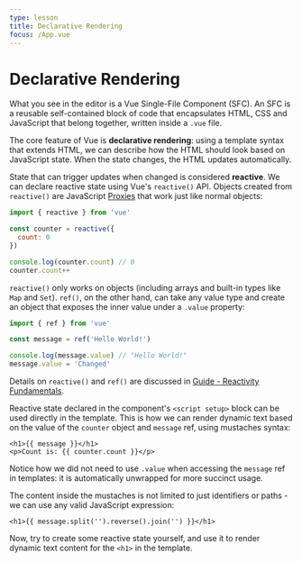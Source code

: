 ```yaml
---
type: lesson
title: Declarative Rendering
focus: /App.vue
---
```


# Declarative Rendering

What you see in the editor is a Vue Single-File Component (SFC). An SFC is a reusable self-contained block of code that encapsulates HTML, CSS and JavaScript that belong together, written inside a `.vue` file.

The core feature of Vue is **declarative rendering**: using a template syntax that extends HTML, we can describe how the HTML should look based on JavaScript state. When the state changes, the HTML updates automatically.

State that can trigger updates when changed is considered **reactive**. We can declare reactive state using Vue's `reactive()` API. Objects created from `reactive()` are JavaScript [Proxies](https://developer.mozilla.org/en-US/docs/Web/JavaScript/Reference/Global_Objects/Proxy) that work just like normal objects:

```js
import { reactive } from 'vue'

const counter = reactive({
  count: 0
})

console.log(counter.count) // 0
counter.count++
```

`reactive()` only works on objects (including arrays and built-in types like `Map` and `Set`). `ref()`, on the other hand, can take any value type and create an object that exposes the inner value under a `.value` property:

```js
import { ref } from 'vue'

const message = ref('Hello World!')

console.log(message.value) // "Hello World!"
message.value = 'Changed'
```

Details on `reactive()` and `ref()` are discussed in <a target="_blank" href="https://vuejs.org/guide/essentials/reactivity-fundamentals.html">Guide - Reactivity Fundamentals</a>.

Reactive state declared in the component's `<script setup>` block can be used directly in the template. This is how we can render dynamic text based on the value of the `counter` object and `message` ref, using mustaches syntax:

```vue-html
<h1>{{ message }}</h1>
<p>Count is: {{ counter.count }}</p>
```

Notice how we did not need to use `.value` when accessing the `message` ref in templates: it is automatically unwrapped for more succinct usage.

The content inside the mustaches is not limited to just identifiers or paths - we can use any valid JavaScript expression:

```vue-html
<h1>{{ message.split('').reverse().join('') }}</h1>
```

Now, try to create some reactive state yourself, and use it to render dynamic text content for the `<h1>` in the template.
